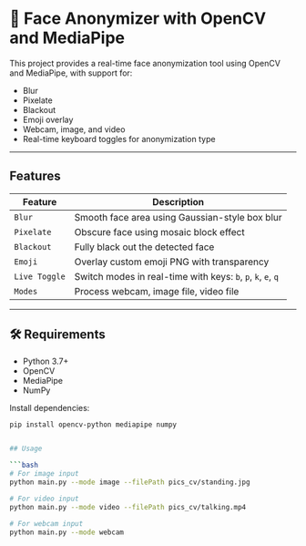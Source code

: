 # 📸 Face Anonymizer with OpenCV and MediaPipe

This project provides a real-time face anonymization tool using OpenCV and MediaPipe, with support for:

- Blur  
- Pixelate  
- Blackout  
- Emoji overlay  
- Webcam, image, and video
- Real-time keyboard toggles for anonymization type  

---

##  Features

| Feature      | Description                                       |
|--------------|---------------------------------------------------|
| `Blur`       | Smooth face area using Gaussian-style box blur    |
| `Pixelate`   | Obscure face using mosaic block effect            |
| `Blackout`   | Fully black out the detected face                 |
| `Emoji`      | Overlay custom emoji PNG with transparency        |
| `Live Toggle`| Switch modes in real-time with keys: `b`, `p`, `k`, `e`, `q` |
| `Modes`      | Process webcam, image file, video file            |

---

## 🛠️ Requirements

- Python 3.7+
- OpenCV
- MediaPipe
- NumPy

Install dependencies:

```bash
pip install opencv-python mediapipe numpy


## Usage

```bash
# For image input
python main.py --mode image --filePath pics_cv/standing.jpg

# For video input
python main.py --mode video --filePath pics_cv/talking.mp4

# For webcam input
python main.py --mode webcam

